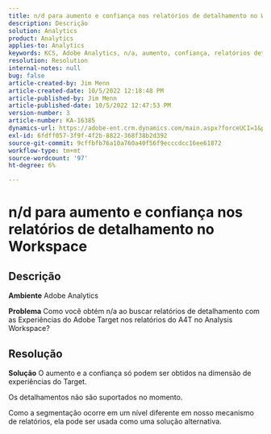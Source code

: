 ```yaml
---
title: n/d para aumento e confiança nos relatórios de detalhamento no Workspace
description: Descrição
solution: Analytics
product: Analytics
applies-to: Analytics
keywords: KCS, Adobe Analytics, n/a, aumento, confiança, relatórios detalhados, Workspace, perguntas frequentes
resolution: Resolution
internal-notes: null
bug: false
article-created-by: Jim Menn
article-created-date: 10/5/2022 12:18:48 PM
article-published-by: Jim Menn
article-published-date: 10/5/2022 12:47:53 PM
version-number: 3
article-number: KA-16385
dynamics-url: https://adobe-ent.crm.dynamics.com/main.aspx?forceUCI=1&pagetype=entityrecord&etn=knowledgearticle&id=49ac8ed8-a744-ed11-bba1-000d3a3064b8
exl-id: 6fdff057-3f9f-4f2b-8822-368f38b2d392
source-git-commit: 9cffbfb76a10a760a40f56f9ecccdcc16ee61872
workflow-type: tm+mt
source-wordcount: '97'
ht-degree: 6%

---
```


# n/d para aumento e confiança nos relatórios de detalhamento no Workspace

## Descrição


<b>Ambiente</b>
Adobe Analytics

<b>Problema</b>
Como você obtém n/a ao buscar relatórios de detalhamento com as Experiências do Adobe Target nos relatórios do A4T no Analysis Workspace?


## Resolução


<b>Solução</b>
O aumento e a confiança só podem ser obtidos na dimensão de experiências do Target.

Os detalhamentos não são suportados no momento.

Como a segmentação ocorre em um nível diferente em nosso mecanismo de relatórios, ela pode ser usada como uma solução alternativa.
